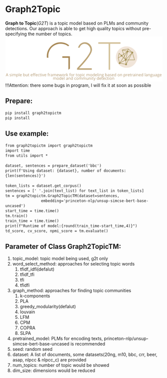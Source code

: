 # Graph2Topic
**Graph to Topic**(*G2T*) is a topic model based on PLMs and community detections. Our approach is able to get high quality topics without pre-specifying the number of topics. 
![G2T](https://raw.githubusercontent.com/lunar-moon/Graph2Topic/v1.0/Images/Logo.png)
!!!Attention: there some bugs in program, I will fix it at soon as possible
## Prepare:
```
pip install graph2topictm
pip install 
```
## Use example:
```
from graph2topictm import graph2topictm
import time
from utils import *

dataset, sentences = prepare_dataset('bbc')
print(f'Using dataset: {dataset}, number of documents: {len(sentences)}')

token_lists = dataset.get_corpus()
sentences = [' '.join(text_list) for text_list in token_lists]
tm = graph2topictm.Graph2TopicTM(dataset=sentences, 
                embedding='princeton-nlp/unsup-simcse-bert-base-uncased')
start_time = time.time()
tm.train()
train_time = time.time()
print(f"Runtime of model:{round(train_time-start_time,4)}")
td_score, cv_score, npmi_score = tm.evaluate()
```

## Parameter of Class Graph2TopicTM:
1. topic_model: topic model being used, g2t only
2. word_select_method: approaches for selecting topic words
    1. tfidf_idfi(defalut)
    2. tfidf_tfi
    3. tfi
    4. tfidfi
3. graph_method: approaches for finding topic communities
    1. k-components
    2. PLA
    3. greedy_modularity(defalut)
    4. louvain
    5. LFM
    6. CPM
    7. COPRA
    8. SLPA
4. pretrained_model: PLMs for encoding texts, princeton-nlp/unsup-simcse-bert-base-uncased is recommended
5. seed: random seed
6. dataset: A list of documents, some datasets(20ng, m10, bbc, crr, beer, asap, nlpcc & nlpcc_c) are provided
7. num_topics: number of topic would be showed
8. dim_size: dimensions would be reduced
  
